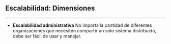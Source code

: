 ## Escalabilidad: Dimensiones
---------------------------

* **Escalabilidad administrativa**
No importa la cantidad de diferentes organizaciones que necesiten compartir un solo sistema distribuido, debe ser fácil de usar y manejar.
